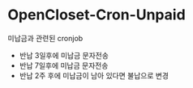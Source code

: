 # OpenCloset-Cron-Unpaid #

미납금과 관련된 cronjob

- 반납 3일후에 미납금 문자전송
- 반납 7일후에 미납금 문자전송
- 반납 2주 후에 미납금이 남아 있다면 불납으로 변경
